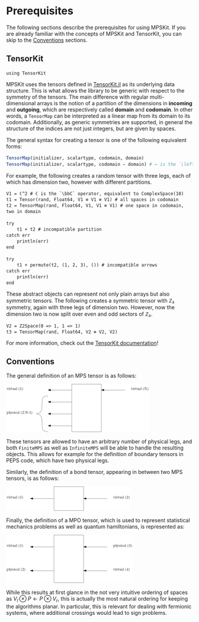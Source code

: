 # Prerequisites

The following sections describe the prerequisites for using MPSKit. If you are already
familiar with the concepts of MPSKit and TensorKit, you can skip to the [Conventions](@ref)
sections.

## TensorKit

```@example tensorkit
using TensorKit
```

MPSKit uses the tensors defined in [TensorKit.jl](https://github.com/Jutho/TensorKit.jl) as
its underlying data structure. This is what allows the library to be generic with respect to
the symmetry of the tensors. The main difference with regular multi-dimensional arrays is
the notion of a partition of the dimensions in **incoming** and **outgoing**, which are
respectively called **domain** and **codomain**. In other words, a `TensorMap` can be
interpreted as a linear map from its domain to its codomain. Additionally, as generic
symmetries are supported, in general the structure of the indices are not just integers, but
are given by spaces.

The general syntax for creating a tensor is one of the following equivalent forms:
```julia
TensorMap(initializer, scalartype, codomain, domain)
TensorMap(initializer, scalartype, codomain ← domain) # ← is the `\leftarrow` operator
```

For example, the following creates a random tensor with three legs, each of which has
dimension two, however with different partitions.

```@example tensorkit
V1 = ℂ^2 # ℂ is the `\bbC` operator, equivalent to ComplexSpace(10)
t1 = Tensor(rand, Float64, V1 ⊗ V1 ⊗ V1) # all spaces in codomain
t2 = TensorMap(rand, Float64, V1, V1 ⊗ V1) # one space in codomain, two in domain

try
    t1 + t2 # incompatible partition
catch err
    println(err)
end

try
    t1 + permute(t2, (1, 2, 3), ()) # incompatible arrows
catch err
    println(err)
end
```

These abstract objects can represent not only plain arrays but also symmetric tensors. The
following creates a symmetric tensor with ℤ₂ symmetry, again with three legs of dimension
two. However, now the dimension two is now split over even and odd sectors of ℤ₂.

```@example tensorkit
V2 = Z2Space(0 => 1, 1 => 1)
t3 = TensorMap(rand, Float64, V2 ⊗ V2, V2)
```

For more information, check out the [TensorKit documentation](https://jutho.github.io/TensorKit.jl/stable/)!

## Conventions

The general definition of an MPS tensor is as follows:

![convention MPSTensor](../assets/mps_tensor_definition.png)

These tensors are allowed to have an arbitrary number of physical legs, and both `FiniteMPS`
as well as `InfiniteMPS` will be able to handle the resulting objects. This allows for
example for the definition of boundary tensors in PEPS code, which have two physical legs.

Similarly, the definition of a bond tensor, appearing in between two MPS tensors, is as
follows:

![convention BondTensor](../assets/bond_tensor_definition.png)

Finally, the definition of a MPO tensor, which is used to represent statistical mechanics
problems as well as quantum hamiltonians, is represented as:

![convention MPOTensor](../assets/mpo_tensor_definition.png)

While this results at first glance in the not very intuitive ordering of spaces as $V_l
\otimes P \leftarrow P \otimes V_r$, this is actually the most natural ordering for keeping
the algorithms planar. In particular, this is relevant for dealing with fermionic systems,
where additional crossings would lead to sign problems.
